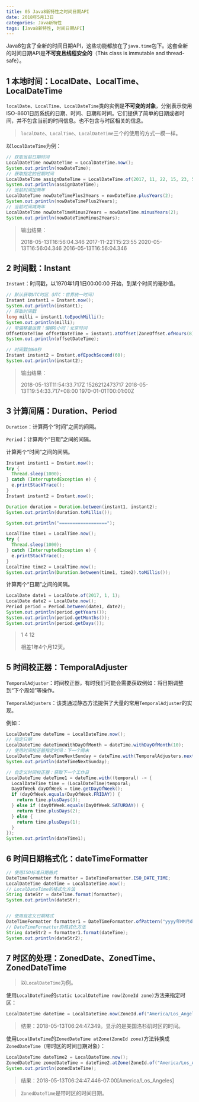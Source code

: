 ```yaml
---
title: 05 Java8新特性之时间日期API
date: 2018年5月13日
categories: Java新特性
tags: [Java8新特性, 时间日期API]
---
```


Java8包含了全新的时间日期API，这些功能都放在了`java.time`包下。这套全新的时间日期API是**不可变且线程安全的**（This class is immutable and thread-safe）。

<!-- more -->

## 1 本地时间：LocalDate、LocalTime、LocalDateTime

`localDate`、`LocalTime`、`LocalDateTime`类的实例是**不可变的对象**，分别表示使用ISO-8601日历系统的日期、时间、日期和时间。它们提供了简单的日期或者时间，并不包含当前的时间信息。也不包含与时区相关的信息。

> `localDate`、`LocalTime`、`LocalDateTime`三个的使用的方式一模一样。

以`localDateTime`为例：

```java
// 获取当前日期时间
LocalDateTime nowDateTime = LocalDateTime.now();
System.out.println(nowDateTime);
// 获取指定的日期时间
LocalDateTime assignDateTime = LocalDateTime.of(2017, 11, 22, 15, 23, 55);
System.out.println(assignDateTime);
// 当前时间加两年
LocalDateTime nowDateTimePlus2Years = nowDateTime.plusYears(2);
System.out.println(nowDateTimePlus2Years);
// 当前时间减两年
LocalDateTime nowDateTimeMinus2Years = nowDateTime.minusYears(2);
System.out.println(nowDateTimeMinus2Years);
```

> 输出结果：
>
> 2018-05-13T16:56:04.346
> 2017-11-22T15:23:55
> 2020-05-13T16:56:04.346
> 2016-05-13T16:56:04.346

## 2 时间戳：Instant

`Instant`：时间戳，以1970年1月1日00:00:00 开始，到某个时间的毫秒值。

```java
// 默认获取UTC时区（UTC：世界统一时间）
Instant instant1 = Instant.now();
System.out.println(instant1);
// 获取时间戳
long milli = instant1.toEpochMilli();
System.out.println(milli);
// 带偏移量运算：偏移8小时：北京时间
OffsetDateTime offsetDateTime = instant1.atOffset(ZoneOffset.ofHours(8));
System.out.println(offsetDateTime);

// 时间戳加60秒
Instant instant2 = Instant.ofEpochSecond(60);
System.out.println(instant2);
```

> 输出结果：
>
> 2018-05-13T11:54:33.717Z
> 1526212473717
> 2018-05-13T19:54:33.717+08:00
> 1970-01-01T00:01:00Z

## 3 计算间隔：Duration、Period

`Duration`：计算两个“时间”之间的间隔。

`Period`：计算两个“日期”之间的间隔。

计算两个“时间”之间的间隔。

```java
Instant instant1 = Instant.now();
try {
  Thread.sleep(1000);
} catch (InterruptedException e) {
  e.printStackTrace();
}
Instant instant2 = Instant.now();

Duration duration = Duration.between(instant1, instant2);
System.out.println(duration.toMillis());

System.out.println("==================");

LocalTime time1 = LocalTime.now();
try {
  Thread.sleep(1000);
} catch (InterruptedException e) {
  e.printStackTrace();
}
LocalTime time2 = LocalTime.now();
System.out.println(Duration.between(time1, time2).toMillis());
```

计算两个“日期”之间的间隔。

```java
LocalDate date1 = LocalDate.of(2017, 1, 1);
LocalDate date2 = LocalDate.now();
Period period = Period.between(date1, date2);
System.out.println(period.getYears());
System.out.println(period.getMonths());
System.out.println(period.getDays());
```

> 1
> 4
> 12
>
> 相差1年4个月12天。

## 5 时间校正器：TemporalAdjuster

`TemporalAdjuster`：时间校正器，有时我们可能会需要获取例如：将日期调整到“下个周如”等操作。

`TemporalAdjusters`：该类通过静态方法提供了大量的常用`TemporalAdjuster`的实现。

例如：

```java
LocalDateTime dateTime = LocalDateTime.now();
// 指定日期
LocalDateTime dateTimeWithDayOfMonth = dateTime.withDayOfMonth(10);
// 使用时间校正器指定时间：下一个周末
LocalDateTime dateTimeNextSunday = dateTime.with(TemporalAdjusters.next(DayOfWeek.SUNDAY));
System.out.println(dateTimeNextSunday);

// 自定义时间校正器：获取下一个工作日
LocalDateTime dateTime1 = dateTime.with((temporal) -> {
  LocalDateTime time = (LocalDateTime)temporal;
  DayOfWeek dayOfWeek = time.getDayOfWeek();
  if (dayOfWeek.equals(DayOfWeek.FRIDAY)) {
    return time.plusDays(3);
  } else if (dayOfWeek.equals(DayOfWeek.SATURDAY)) {
    return time.plusDays(2);
  } else {
    return time.plusDays(1);
  }
});
System.out.println(dateTime1);
```

## 6 时间日期格式化：dateTimeFormatter

```java
// 使用ISO标准日期格式
DateTimeFormatter formatter = DateTimeFormatter.ISO_DATE_TIME;
LocalDateTime dateTime = LocalDateTime.now();
// LocalDateTime的格式化方法
String dateStr = dateTime.format(formatter);
System.out.println(dateStr);


// 使用自定义日期格式
DateTimeFormatter formatter1 = DateTimeFormatter.ofPattern("yyyy年MM月dd日 HH:mm:ss");
// DateTimeFormatter的格式化方法
String dateStr2 = formatter1.format(dateTime);
System.out.println(dateStr2);
```

## 7 时区的处理：ZonedDate、ZonedTime、ZonedDateTime

> 以`LocalDateTime`为例。

使用`LocalDateTime`的`static LocalDateTime now(ZoneId zone)`方法来指定时区：

```java
LocalDateTime dateTime = LocalDateTime.now(ZoneId.of("America/Los_Angeles"));
```

> 结果：2018-05-13T06:24:47.349。显示的是美国洛杉矶时区的时间。



使用`LocalDateTime`的`ZonedDateTime atZone(ZoneId zone)`方法转换成`ZonedDateTime`（带时区的时间日期对象）：

```java
LocalDateTime dateTime2 = LocalDateTime.now();
ZonedDateTime zonedDateTime = dateTime2.atZone(ZoneId.of("America/Los_Angeles"));
System.out.println(zonedDateTime);
```

> 结果：2018-05-13T06:24:47.446-07:00[America/Los_Angeles]

> `ZonedDateTime`是带时区的时间日期。

